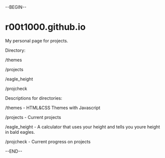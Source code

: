 --BEGIN--
# r00t1000.github.io
My personal page for projects.

Directory:

/themes

/projects

  /eagle_height
  
/projcheck

Descriptions for directories:

/themes - HTML&CSS Themes with Javascript

/projects - Current projects

  /eagle_height - A calculator that uses your height and tells you youre height in bald eagles.
  
/projcheck - Current progress on projects


--END--


